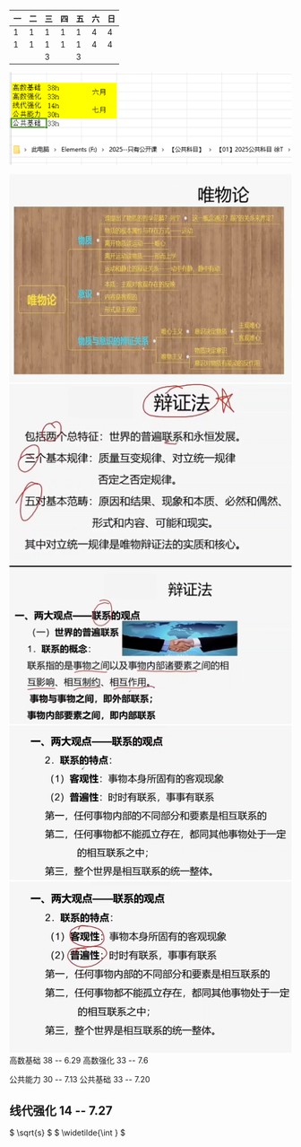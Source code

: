 | 一  | 二  | 三  | 四  | 五  | 六  | 日  |
| --- | --- | --- | --- | --- | --- | --- |
| 1   | 1   | 1   | 1   | 1   | 4   | 4   |
| 1   | 1   | 1   | 1   | 1   | 4   | 4   |
|     |     | 3   |     | 3   |     |     |

![](img/2025-06-23-12-34-16.png)


![](img/2025-07-01-08-11-39.png)
![](img/2025-07-01-08-17-04.png)
![](img/2025-07-01-08-19-18.png)
![](img/2025-07-01-08-19-46.png)
![](img/2025-07-01-08-19-56.png)
高数基础 38 -- 6.29
高数强化 33 -- 7.6

公共能力 30 -- 7.13
公共基础 33 -- 7.20

线代强化 14 -- 7.27
----


$ \sqrt{s}  $
$ \widetilde{\int } $


